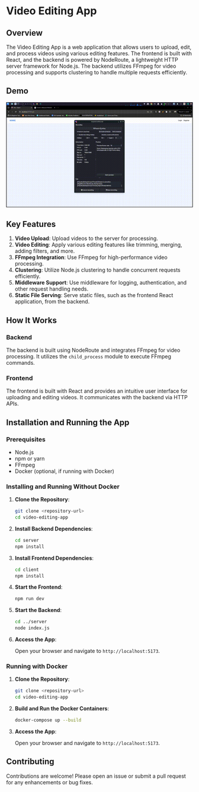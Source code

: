 # Video Editing App

## Overview

The Video Editing App is a web application that allows users to upload, edit, and process videos using various editing features. The frontend is built with React, and the backend is powered by NodeRoute, a lightweight HTTP server framework for Node.js. The backend utilizes FFmpeg for video processing and supports clustering to handle multiple requests efficiently.

## Demo

![Demo](./demo.gif)

## Key Features

1. **Video Upload**: Upload videos to the server for processing.
2. **Video Editing**: Apply various editing features like trimming, merging, adding filters, and more.
3. **FFmpeg Integration**: Use FFmpeg for high-performance video processing.
4. **Clustering**: Utilize Node.js clustering to handle concurrent requests efficiently.
5. **Middleware Support**: Use middleware for logging, authentication, and other request handling needs.
6. **Static File Serving**: Serve static files, such as the frontend React application, from the backend.

## How It Works

### Backend

The backend is built using NodeRoute and integrates FFmpeg for video processing. It utilizes the `child_process` module to execute FFmpeg commands.

### Frontend

The frontend is built with React and provides an intuitive user interface for uploading and editing videos. It communicates with the backend via HTTP APIs.

## Installation and Running the App

### Prerequisites

- Node.js
- npm or yarn
- FFmpeg
- Docker (optional, if running with Docker)

### Installing and Running Without Docker

1. **Clone the Repository**:

   ```bash
   git clone <repository-url>
   cd video-editing-app
   ```

2. **Install Backend Dependencies**:

   ```bash
   cd server
   npm install
   ```

3. **Install Frontend Dependencies**:

   ```bash
   cd client
   npm install
   ```

4. **Start the Frontend**:

   ```bash
   npm run dev
   ```

5. **Start the Backend**:

   ```bash
   cd ../server
   node index.js
   ```

6. **Access the App**:

   Open your browser and navigate to `http://localhost:5173`.

### Running with Docker

1. **Clone the Repository**:

   ```bash
   git clone <repository-url>
   cd video-editing-app
   ```

2. **Build and Run the Docker Containers**:

   ```bash
   docker-compose up --build
   ```

3. **Access the App**:

   Open your browser and navigate to `http://localhost:5173`.

## Contributing

Contributions are welcome! Please open an issue or submit a pull request for any enhancements or bug fixes.